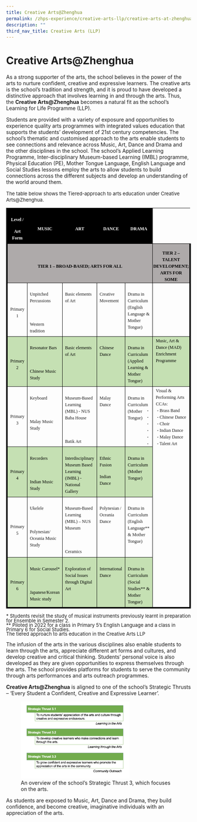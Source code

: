 ```yaml
---
title: Creative Arts@Zhenghua
permalink: /zhps-experience/creative-arts-llp/creative-arts-at-zhenghua/
description: ""
third_nav_title: Creative Arts (LLP)
---
```

# Creative Arts@Zhenghua

As a strong supporter of the arts, the school believes in the power of the arts to nurture confident, creative and expressive learners. The creative arts is the school’s tradition and strength, and it is proud to have developed a distinctive approach that involves learning in and through the arts. Thus, the&nbsp;**Creative Arts@Zhenghua**&nbsp;becomes a natural fit as the school’s Learning for Life Programme (LLP).

Students are provided with a variety of exposure and opportunities to experience quality arts programmes with integrated values education that supports the students’ development of 21st&nbsp;century competencies. The school’s thematic and customised approach to the arts enable students to see connections and relevance across Music, Art, Dance and Drama and the other disciplines in the school. The school’s Applied Learning Programme, Inter-disciplinary Museum-based Learning (IMBL) programme, Physical Education (PE), Mother Tongue Language, English Language and Social Studies lessons employ the arts to allow students to build connections across the different subjects and develop an understanding of the world around them.

<font size="2">The table below shows the Tiered-approach to arts education under Creative Arts@Zhenghua.    </font>


<table class="MsoNormalTable" border="0" cellspacing="0" cellpadding="0" width="609" style="border-collapse:collapse;mso-table-layout-alt:fixed;mso-yfti-tbllook:
 1184"><tbody><tr style="mso-yfti-irow:0;mso-yfti-firstrow:yes;height:23.35pt"><td width="75" valign="top" style="width:55.95pt;border-top:none;border-left:
  solid black 3.0pt;border-bottom:solid black 1.0pt;border-right:solid black 1.0pt;
  background:black;mso-background-themecolor:text1;padding:5.0pt 5.0pt 5.0pt 5.0pt;
  height:23.35pt"><p class="MsoNormal" align="center" style="margin-bottom:0in;text-align:center;
  line-height:normal"><b><span style="font-size:9.0pt;font-family:&quot;Times New Roman&quot;,serif;
  mso-fareast-font-family:&quot;Times New Roman&quot;;color:white;mso-color-alt:windowtext">Level /</span></b><b><span style="font-size:9.0pt;font-family:&quot;Times New Roman&quot;,serif;
  mso-fareast-font-family:&quot;Times New Roman&quot;"></span></b></p><p class="MsoNormal" align="center" style="margin-bottom:0in;text-align:center;
  line-height:normal"><b><span style="font-size:9.0pt;font-family:&quot;Times New Roman&quot;,serif;
  mso-fareast-font-family:&quot;Times New Roman&quot;;color:white;mso-color-alt:windowtext">Art Form</span></b><span style="font-size:9.0pt;font-family:&quot;Times New Roman&quot;,serif;
  mso-fareast-font-family:&quot;Times New Roman&quot;"></span></p></td><td width="102" style="width:76.25pt;border-top:none;border-left:none;
  border-bottom:solid black 1.0pt;border-right:solid black 1.0pt;mso-border-left-alt:
  solid black 1.0pt;background:black;mso-background-themecolor:text1;
  padding:5.0pt 5.0pt 5.0pt 5.0pt;height:23.35pt"><p class="MsoNormal" align="center" style="margin-bottom:0in;text-align:center;
  line-height:normal"><b><span style="font-size:9.0pt;font-family:&quot;Times New Roman&quot;,serif;
  mso-fareast-font-family:&quot;Times New Roman&quot;;color:white;mso-color-alt:windowtext">MUSIC</span></b><span style="font-size:9.0pt;font-family:&quot;Times New Roman&quot;,serif;mso-fareast-font-family:
  &quot;Times New Roman&quot;"></span></p></td><td width="102" style="width:76.25pt;border-top:none;border-left:none;
  border-bottom:solid black 1.0pt;border-right:solid black 1.0pt;mso-border-left-alt:
  solid black 1.0pt;background:black;mso-background-themecolor:text1;
  padding:5.0pt 5.0pt 5.0pt 5.0pt;height:23.35pt"><p class="MsoNormal" align="center" style="margin-bottom:0in;text-align:center;
  line-height:normal"><b><span style="font-size:9.0pt;font-family:&quot;Times New Roman&quot;,serif;
  mso-fareast-font-family:&quot;Times New Roman&quot;;color:white;mso-color-alt:windowtext">ART</span></b><span style="font-size:9.0pt;font-family:&quot;Times New Roman&quot;,serif;mso-fareast-font-family:
  &quot;Times New Roman&quot;"></span></p></td><td width="102" style="width:76.25pt;border-top:none;border-left:none;
  border-bottom:solid black 1.0pt;border-right:solid black 1.0pt;mso-border-left-alt:
  solid black 1.0pt;background:black;mso-background-themecolor:text1;
  padding:5.0pt 5.0pt 5.0pt 5.0pt;height:23.35pt"><p class="MsoNormal" align="center" style="margin-bottom:0in;text-align:center;
  line-height:normal"><b><span style="font-size:9.0pt;font-family:&quot;Times New Roman&quot;,serif;
  mso-fareast-font-family:&quot;Times New Roman&quot;;color:white;mso-color-alt:windowtext">DANCE</span></b><span style="font-size:9.0pt;font-family:&quot;Times New Roman&quot;,serif;mso-fareast-font-family:
  &quot;Times New Roman&quot;"></span></p></td><td width="102" style="width:76.3pt;border-top:none;border-left:none;
  border-bottom:solid black 1.0pt;border-right:solid black 1.0pt;mso-border-left-alt:
  solid black 1.0pt;background:black;mso-background-themecolor:text1;
  padding:5.0pt 5.0pt 5.0pt 5.0pt;height:23.35pt"><p class="MsoNormal" align="center" style="margin-bottom:0in;text-align:center;
  line-height:normal"><b><span style="font-size:9.0pt;font-family:&quot;Times New Roman&quot;,serif;
  mso-fareast-font-family:&quot;Times New Roman&quot;;color:white;mso-color-alt:windowtext">DRAMA</span></b><span style="font-size:9.0pt;font-family:&quot;Times New Roman&quot;,serif;mso-fareast-font-family:
  &quot;Times New Roman&quot;"></span></p></td><td width="128" valign="top" style="width:96.1pt;border:none;border-bottom:solid black 1.0pt;
  mso-border-left-alt:solid black 1.0pt;padding:.75pt .75pt .75pt .75pt;
  height:23.35pt"><p class="MsoNormal" align="center" style="margin-top:0in;margin-right:0in;
  margin-bottom:0in;margin-left:5.6pt;text-align:center;line-height:normal"><b><span style="font-size:9.0pt;font-family:&quot;Times New Roman&quot;,serif;mso-fareast-font-family:
  &quot;Times New Roman&quot;">&nbsp;</span></b></p></td></tr><tr style="mso-yfti-irow:1;height:17.4pt"><td width="481" colspan="5" style="width:361.0pt;border-top:none;border-left:
  solid black 3.0pt;border-bottom:solid black 1.0pt;border-right:solid black 1.0pt;
  mso-border-top-alt:solid black 1.0pt;background:#AEAAAA;mso-background-themecolor:
  background2;mso-background-themeshade:191;padding:5.0pt 5.0pt 5.0pt 5.0pt;
  height:17.4pt"><p class="MsoNormal" align="center" style="margin-bottom:0in;text-align:center;
  line-height:normal"><b><span style="font-size:9.0pt;font-family:&quot;Times New Roman&quot;,serif;
  mso-fareast-font-family:&quot;Times New Roman&quot;;color:black;mso-color-alt:windowtext">TIER 1 – BROAD-BASED; ARTS FOR ALL</span></b><b><span style="font-size:9.0pt;
  font-family:&quot;Times New Roman&quot;,serif;mso-fareast-font-family:&quot;Times New Roman&quot;"></span></b></p></td><td width="128" style="width:96.1pt;border-top:none;border-left:none;
  border-bottom:solid black 1.0pt;border-right:solid black 3.0pt;mso-border-top-alt:
  solid black 1.0pt;mso-border-left-alt:solid black 1.0pt;background:#AEAAAA;
  mso-background-themecolor:background2;mso-background-themeshade:191;
  padding:.75pt .75pt .75pt .75pt;height:17.4pt"><p class="MsoNormal" align="center" style="margin-bottom:0in;text-align:center;
  line-height:normal"><b><span style="font-size:9.0pt;font-family:&quot;Times New Roman&quot;,serif;
  mso-fareast-font-family:&quot;Times New Roman&quot;;color:black;mso-color-alt:windowtext">TIER 2 – TALENT DEVELOPMENT; ARTS FOR SOME</span></b><b><span style="font-size:
  9.0pt;font-family:&quot;Times New Roman&quot;,serif;mso-fareast-font-family:&quot;Times New Roman&quot;"></span></b></p></td></tr><tr style="mso-yfti-irow:2;height:46.65pt"><td width="75" style="width:55.95pt;border-top:none;border-left:solid black 3.0pt;
  border-bottom:solid black 1.0pt;border-right:solid black 1.0pt;mso-border-top-alt:
  solid black 1.0pt;padding:5.0pt 5.0pt 5.0pt 5.0pt;height:46.65pt"><p class="MsoNormal" align="center" style="margin-bottom:0in;text-align:center;
  line-height:normal"><span style="font-size:9.0pt;font-family:&quot;Times New Roman&quot;,serif;
  mso-fareast-font-family:&quot;Times New Roman&quot;">Primary 1</span></p></td><td width="102" valign="top" style="width:76.25pt;border-top:none;border-left:
  none;border-bottom:solid black 1.0pt;border-right:solid black 1.0pt;
  mso-border-top-alt:solid black 1.0pt;mso-border-left-alt:solid black 1.0pt;
  padding:5.0pt 5.0pt 5.0pt 5.0pt;height:46.65pt"><p class="MsoNormal" style="margin-bottom:0in;line-height:normal"><span style="font-size:9.0pt;font-family:&quot;Times New Roman&quot;,serif;mso-fareast-font-family:
  &quot;Times New Roman&quot;">Unpitched Percussions</span></p><p class="MsoNormal" style="margin-bottom:0in;line-height:normal"><span style="font-size:9.0pt;font-family:&quot;Times New Roman&quot;,serif;mso-fareast-font-family:
  &quot;Times New Roman&quot;">&nbsp;</span></p><p class="MsoNormal" style="margin-bottom:0in;line-height:normal"><span style="font-size:9.0pt;font-family:&quot;Times New Roman&quot;,serif;mso-fareast-font-family:
  &quot;Times New Roman&quot;">Western tradition</span></p></td><td width="102" valign="top" style="width:76.25pt;border-top:none;border-left:
  none;border-bottom:solid black 1.0pt;border-right:solid black 1.0pt;
  mso-border-top-alt:solid black 1.0pt;mso-border-left-alt:solid black 1.0pt;
  padding:5.0pt 5.0pt 5.0pt 5.0pt;height:46.65pt"><p class="MsoNormal" style="margin-bottom:0in;line-height:normal"><span style="font-size:9.0pt;font-family:&quot;Times New Roman&quot;,serif;mso-fareast-font-family:
  &quot;Times New Roman&quot;">Basic elements of Art</span></p></td><td width="102" valign="top" style="width:76.25pt;border-top:none;border-left:
  none;border-bottom:solid black 1.0pt;border-right:solid black 1.0pt;
  mso-border-top-alt:solid black 1.0pt;mso-border-left-alt:solid black 1.0pt;
  padding:5.0pt 5.0pt 5.0pt 5.0pt;height:46.65pt"><p class="MsoNormal" style="margin-bottom:0in;line-height:normal"><span style="font-size:9.0pt;font-family:&quot;Times New Roman&quot;,serif;mso-fareast-font-family:
  &quot;Times New Roman&quot;">Creative Movement</span></p></td><td width="102" valign="top" style="width:76.3pt;border-top:none;border-left:
  none;border-bottom:solid black 1.0pt;border-right:solid black 1.0pt;
  mso-border-top-alt:solid black 1.0pt;mso-border-left-alt:solid black 1.0pt;
  padding:5.0pt 5.0pt 5.0pt 5.0pt;height:46.65pt"><p class="MsoNormal" style="margin-bottom:0in;line-height:normal"><span style="font-size:9.0pt;font-family:&quot;Times New Roman&quot;,serif;mso-fareast-font-family:
  &quot;Times New Roman&quot;">Drama in Curriculum (English Language &amp; Mother Tongue)</span></p></td><td width="128" valign="top" style="width:96.1pt;border-top:none;border-left:
  none;border-bottom:solid black 1.0pt;border-right:solid black 3.0pt;
  mso-border-top-alt:solid black 1.0pt;mso-border-left-alt:solid black 1.0pt;
  padding:.75pt .75pt .75pt .75pt;height:46.65pt"><p class="MsoNormal" style="margin-top:0in;margin-right:0in;margin-bottom:0in;
  margin-left:5.6pt;line-height:normal"><span style="font-size:9.0pt;
  font-family:&quot;Times New Roman&quot;,serif;mso-fareast-font-family:&quot;Times New Roman&quot;">&nbsp;</span></p></td></tr><tr style="mso-yfti-irow:3;height:35.0pt"><td width="75" style="width:55.95pt;border-top:none;border-left:solid black 3.0pt;
  border-bottom:solid black 1.0pt;border-right:solid black 1.0pt;mso-border-top-alt:
  solid black 1.0pt;background:#C5E0B3;mso-background-themecolor:accent6;
  mso-background-themetint:102;padding:5.0pt 5.0pt 5.0pt 5.0pt;height:35.0pt"><p class="MsoNormal" align="center" style="margin-bottom:0in;text-align:center;
  line-height:normal"><span style="font-size:9.0pt;font-family:&quot;Times New Roman&quot;,serif;
  mso-fareast-font-family:&quot;Times New Roman&quot;;color:black;mso-color-alt:windowtext">Primary 2</span><span style="font-size:9.0pt;font-family:&quot;Times New Roman&quot;,serif;
  mso-fareast-font-family:&quot;Times New Roman&quot;"></span></p></td><td width="102" valign="top" style="width:76.25pt;border-top:none;border-left:
  none;border-bottom:solid black 1.0pt;border-right:solid black 1.0pt;
  mso-border-top-alt:solid black 1.0pt;mso-border-left-alt:solid black 1.0pt;
  background:#C5E0B3;mso-background-themecolor:accent6;mso-background-themetint:
  102;padding:5.0pt 5.0pt 5.0pt 5.0pt;height:35.0pt"><p class="MsoNormal" style="margin-bottom:0in;line-height:normal"><span style="font-size:9.0pt;font-family:&quot;Times New Roman&quot;,serif;mso-fareast-font-family:
  &quot;Times New Roman&quot;;color:black;mso-color-alt:windowtext">Resonator Bars</span><span style="font-size:9.0pt;font-family:&quot;Times New Roman&quot;,serif;mso-fareast-font-family:
  &quot;Times New Roman&quot;"></span></p><p class="MsoNormal" style="margin-bottom:0in;line-height:normal"><span style="font-size:9.0pt;font-family:&quot;Times New Roman&quot;,serif;mso-fareast-font-family:
  &quot;Times New Roman&quot;">&nbsp;</span></p><p class="MsoNormal" style="margin-bottom:0in;line-height:normal"><span style="font-size:9.0pt;font-family:&quot;Times New Roman&quot;,serif;mso-fareast-font-family:
  &quot;Times New Roman&quot;;color:black;mso-color-alt:windowtext">Chinese Music Study</span><span style="font-size:9.0pt;font-family:&quot;Times New Roman&quot;,serif;mso-fareast-font-family:
  &quot;Times New Roman&quot;"></span></p></td><td width="102" valign="top" style="width:76.25pt;border-top:none;border-left:
  none;border-bottom:solid black 1.0pt;border-right:solid black 1.0pt;
  mso-border-top-alt:solid black 1.0pt;mso-border-left-alt:solid black 1.0pt;
  background:#C5E0B3;mso-background-themecolor:accent6;mso-background-themetint:
  102;padding:5.0pt 5.0pt 5.0pt 5.0pt;height:35.0pt"><p class="MsoNormal" style="margin-bottom:0in;line-height:normal"><span style="font-size:9.0pt;font-family:&quot;Times New Roman&quot;,serif;mso-fareast-font-family:
  &quot;Times New Roman&quot;;color:black;mso-color-alt:windowtext">Basic elements of Art</span><span style="font-size:9.0pt;font-family:&quot;Times New Roman&quot;,serif;mso-fareast-font-family:
  &quot;Times New Roman&quot;"></span></p></td><td width="102" valign="top" style="width:76.25pt;border-top:none;border-left:
  none;border-bottom:solid black 1.0pt;border-right:solid black 1.0pt;
  mso-border-top-alt:solid black 1.0pt;mso-border-left-alt:solid black 1.0pt;
  background:#C5E0B3;mso-background-themecolor:accent6;mso-background-themetint:
  102;padding:5.0pt 5.0pt 5.0pt 5.0pt;height:35.0pt"><p class="MsoNormal" style="margin-bottom:0in;line-height:normal"><span style="font-size:9.0pt;font-family:&quot;Times New Roman&quot;,serif;mso-fareast-font-family:
  &quot;Times New Roman&quot;;color:black;mso-color-alt:windowtext">Chinese Dance</span><span style="font-size:9.0pt;font-family:&quot;Times New Roman&quot;,serif;mso-fareast-font-family:
  &quot;Times New Roman&quot;"></span></p></td><td width="102" valign="top" style="width:76.3pt;border-top:none;border-left:
  none;border-bottom:solid black 1.0pt;border-right:solid black 1.0pt;
  mso-border-top-alt:solid black 1.0pt;mso-border-left-alt:solid black 1.0pt;
  background:#C5E0B3;mso-background-themecolor:accent6;mso-background-themetint:
  102;padding:5.0pt 5.0pt 5.0pt 5.0pt;height:35.0pt"><p class="MsoNormal" style="margin-bottom:0in;line-height:normal"><span style="font-size:9.0pt;font-family:&quot;Times New Roman&quot;,serif;mso-fareast-font-family:
  &quot;Times New Roman&quot;;color:black;mso-color-alt:windowtext">Drama in Curriculum (Applied Learning &amp; Mother Tongue)</span><span style="font-size:9.0pt;
  font-family:&quot;Times New Roman&quot;,serif;mso-fareast-font-family:&quot;Times New Roman&quot;"></span></p></td><td width="128" valign="top" style="width:96.1pt;border-top:none;border-left:
  none;border-bottom:solid black 1.0pt;border-right:solid black 3.0pt;
  mso-border-top-alt:solid black 1.0pt;mso-border-left-alt:solid black 1.0pt;
  background:#C5E0B3;mso-background-themecolor:accent6;mso-background-themetint:
  102;padding:.75pt .75pt .75pt .75pt;height:35.0pt"><p class="MsoNormal" style="margin-top:0in;margin-right:0in;margin-bottom:0in;
  margin-left:5.6pt;line-height:normal"><span style="font-size:9.0pt;
  font-family:&quot;Times New Roman&quot;,serif;mso-fareast-font-family:&quot;Times New Roman&quot;;
  color:black;mso-color-alt:windowtext">Music, Art &amp; Dance (MAD) Enrichment Programme</span><span style="font-size:9.0pt;font-family:&quot;Times New Roman&quot;,serif;
  mso-fareast-font-family:&quot;Times New Roman&quot;"></span></p></td></tr><tr style="mso-yfti-irow:4;height:46.5pt"><td width="75" style="width:55.95pt;border-top:none;border-left:solid black 3.0pt;
  border-bottom:solid black 1.0pt;border-right:solid black 1.0pt;mso-border-top-alt:
  solid black 1.0pt;padding:5.0pt 5.0pt 5.0pt 5.0pt;height:46.5pt"><p class="MsoNormal" align="center" style="margin-bottom:0in;text-align:center;
  line-height:normal"><span style="font-size:9.0pt;font-family:&quot;Times New Roman&quot;,serif;
  mso-fareast-font-family:&quot;Times New Roman&quot;">Primary 3</span></p></td><td width="102" valign="top" style="width:76.25pt;border-top:none;border-left:
  none;border-bottom:solid black 1.0pt;border-right:solid black 1.0pt;
  mso-border-top-alt:solid black 1.0pt;mso-border-left-alt:solid black 1.0pt;
  padding:5.0pt 5.0pt 5.0pt 5.0pt;height:46.5pt"><p class="MsoNormal" style="margin-bottom:0in;line-height:normal"><span style="font-size:9.0pt;font-family:&quot;Times New Roman&quot;,serif;mso-fareast-font-family:
  &quot;Times New Roman&quot;">Keyboard</span></p><p class="MsoNormal" style="margin-bottom:0in;line-height:normal"><span style="font-size:9.0pt;font-family:&quot;Times New Roman&quot;,serif;mso-fareast-font-family:
  &quot;Times New Roman&quot;">&nbsp;</span></p><p class="MsoNormal" style="margin-bottom:0in;line-height:normal"><span style="font-size:9.0pt;font-family:&quot;Times New Roman&quot;,serif;mso-fareast-font-family:
  &quot;Times New Roman&quot;">Malay Music Study</span></p></td><td width="102" valign="top" style="width:76.25pt;border-top:none;border-left:
  none;border-bottom:solid black 1.0pt;border-right:solid black 1.0pt;
  mso-border-top-alt:solid black 1.0pt;mso-border-left-alt:solid black 1.0pt;
  padding:5.0pt 5.0pt 5.0pt 5.0pt;height:46.5pt"><p class="MsoNormal" style="margin-bottom:0in;line-height:normal"><span style="font-size:9.0pt;font-family:&quot;Times New Roman&quot;,serif;mso-fareast-font-family:
  &quot;Times New Roman&quot;">Museum-Based Learning (MBL) - NUS Baba House</span></p><p class="MsoNormal" style="margin-bottom:0in;line-height:normal"><span style="font-size:9.0pt;font-family:&quot;Times New Roman&quot;,serif;mso-fareast-font-family:
  &quot;Times New Roman&quot;">&nbsp;</span></p><p class="MsoNormal" style="margin-bottom:0in;line-height:normal"><span style="font-size:9.0pt;font-family:&quot;Times New Roman&quot;,serif;mso-fareast-font-family:
  &quot;Times New Roman&quot;">Batik Art</span></p></td><td width="102" valign="top" style="width:76.25pt;border-top:none;border-left:
  none;border-bottom:solid black 1.0pt;border-right:solid black 1.0pt;
  mso-border-top-alt:solid black 1.0pt;mso-border-left-alt:solid black 1.0pt;
  padding:5.0pt 5.0pt 5.0pt 5.0pt;height:46.5pt"><p class="MsoNormal" style="margin-bottom:0in;line-height:normal"><span style="font-size:9.0pt;font-family:&quot;Times New Roman&quot;,serif;mso-fareast-font-family:
  &quot;Times New Roman&quot;">Malay Dance</span></p></td><td width="102" valign="top" style="width:76.3pt;border-top:none;border-left:
  none;border-bottom:solid black 1.0pt;border-right:solid black 1.0pt;
  mso-border-top-alt:solid black 1.0pt;mso-border-left-alt:solid black 1.0pt;
  padding:5.0pt 5.0pt 5.0pt 5.0pt;height:46.5pt"><p class="MsoNormal" style="margin-bottom:0in;line-height:normal"><span style="font-size:9.0pt;font-family:&quot;Times New Roman&quot;,serif;mso-fareast-font-family:
  &quot;Times New Roman&quot;">Drama in Curriculum (Mother Tongue)</span></p></td><td width="128" rowspan="4" valign="top" style="width:96.1pt;border-top:none;
  border-left:none;border-bottom:solid black 3.0pt;border-right:solid black 3.0pt;
  mso-border-top-alt:solid black 1.0pt;mso-border-left-alt:solid black 1.0pt;
  padding:.75pt .75pt .75pt .75pt;height:46.5pt"><p class="MsoNormal" style="margin-top:0in;margin-right:0in;margin-bottom:0in;
  margin-left:5.6pt;line-height:normal"><span style="font-size:9.0pt;
  font-family:&quot;Times New Roman&quot;,serif;mso-fareast-font-family:&quot;Times New Roman&quot;">Visual &amp; Performing Arts CCAs:</span></p><p class="MsoListParagraphCxSpFirst" style="margin-top:0in;margin-right:0in;
  margin-bottom:0in;margin-left:5.6pt;mso-add-space:auto;text-indent:-.25in;
  line-height:normal;mso-list:l0 level1 lfo1"><span style="font-size:9.0pt;font-family:&quot;Times New Roman&quot;,serif;mso-fareast-font-family:
  &quot;Times New Roman&quot;"><span style="mso-list:Ignore">-<span style="font:7.0pt &quot;Times New Roman&quot;">&nbsp;&nbsp;&nbsp;&nbsp;&nbsp;&nbsp;&nbsp;&nbsp;&nbsp; </span></span></span><span style="font-size:9.0pt;font-family:&quot;Times New Roman&quot;,serif;
  mso-fareast-font-family:&quot;Times New Roman&quot;">- Brass Band</span></p><p class="MsoListParagraphCxSpMiddle" style="margin-top:0in;margin-right:0in;
  margin-bottom:0in;margin-left:5.6pt;mso-add-space:auto;text-indent:-.25in;
  line-height:normal;mso-list:l0 level1 lfo1"><span style="font-size:9.0pt;font-family:&quot;Times New Roman&quot;,serif;mso-fareast-font-family:
  &quot;Times New Roman&quot;"><span style="mso-list:Ignore">-<span style="font:7.0pt &quot;Times New Roman&quot;">&nbsp;&nbsp;&nbsp;&nbsp;&nbsp;&nbsp;&nbsp;&nbsp;&nbsp; </span></span></span><span style="font-size:9.0pt;font-family:&quot;Times New Roman&quot;,serif;
  mso-fareast-font-family:&quot;Times New Roman&quot;">- Chinese Dance</span></p><p class="MsoListParagraphCxSpMiddle" style="margin-top:0in;margin-right:0in;
  margin-bottom:0in;margin-left:5.6pt;mso-add-space:auto;text-indent:-.25in;
  line-height:normal;mso-list:l0 level1 lfo1"><span style="font-size:9.0pt;font-family:&quot;Times New Roman&quot;,serif;mso-fareast-font-family:
  &quot;Times New Roman&quot;"><span style="mso-list:Ignore">-<span style="font:7.0pt &quot;Times New Roman&quot;">&nbsp;&nbsp;&nbsp;&nbsp;&nbsp;&nbsp;&nbsp;&nbsp;&nbsp; </span></span></span><span style="font-size:9.0pt;font-family:&quot;Times New Roman&quot;,serif;
  mso-fareast-font-family:&quot;Times New Roman&quot;">- Choir</span></p><p class="MsoListParagraphCxSpMiddle" style="margin-top:0in;margin-right:0in;
  margin-bottom:0in;margin-left:5.6pt;mso-add-space:auto;text-indent:-.25in;
  line-height:normal;mso-list:l0 level1 lfo1"><span style="font-size:9.0pt;font-family:&quot;Times New Roman&quot;,serif;mso-fareast-font-family:
  &quot;Times New Roman&quot;"><span style="mso-list:Ignore">-<span style="font:7.0pt &quot;Times New Roman&quot;">&nbsp;&nbsp;&nbsp;&nbsp;&nbsp;&nbsp;&nbsp;&nbsp;&nbsp; </span></span></span><span style="font-size:9.0pt;font-family:&quot;Times New Roman&quot;,serif;
  mso-fareast-font-family:&quot;Times New Roman&quot;">- Indian Dance</span></p><p class="MsoListParagraphCxSpMiddle" style="margin-top:0in;margin-right:0in;
  margin-bottom:0in;margin-left:5.6pt;mso-add-space:auto;text-indent:-.25in;
  line-height:normal;mso-list:l0 level1 lfo1"><span style="font-size:9.0pt;font-family:&quot;Times New Roman&quot;,serif;mso-fareast-font-family:
  &quot;Times New Roman&quot;"><span style="mso-list:Ignore">-<span style="font:7.0pt &quot;Times New Roman&quot;">&nbsp;&nbsp;&nbsp;&nbsp;&nbsp;&nbsp;&nbsp;&nbsp;&nbsp; </span></span></span><span style="font-size:9.0pt;font-family:&quot;Times New Roman&quot;,serif;
  mso-fareast-font-family:&quot;Times New Roman&quot;">- Malay Dance</span></p><p class="MsoListParagraphCxSpLast" style="margin-top:0in;margin-right:0in;
  margin-bottom:0in;margin-left:5.6pt;mso-add-space:auto;text-indent:-.25in;
  line-height:normal;mso-list:l0 level1 lfo1"><span style="font-size:9.0pt;font-family:&quot;Times New Roman&quot;,serif;mso-fareast-font-family:
  &quot;Times New Roman&quot;"><span style="mso-list:Ignore">-<span style="font:7.0pt &quot;Times New Roman&quot;">&nbsp;&nbsp;&nbsp;&nbsp;&nbsp;&nbsp;&nbsp;&nbsp;&nbsp; </span></span></span><span style="font-size:9.0pt;font-family:&quot;Times New Roman&quot;,serif;
  mso-fareast-font-family:&quot;Times New Roman&quot;">- Talent Art</span></p></td></tr><tr style="mso-yfti-irow:5;height:34.6pt"><td width="75" style="width:55.95pt;border-top:none;border-left:solid black 3.0pt;
  border-bottom:solid black 1.0pt;border-right:solid black 1.0pt;mso-border-top-alt:
  solid black 1.0pt;background:#C5E0B3;mso-background-themecolor:accent6;
  mso-background-themetint:102;padding:5.0pt 5.0pt 5.0pt 5.0pt;height:34.6pt"><p class="MsoNormal" align="center" style="margin-bottom:0in;text-align:center;
  line-height:normal"><span style="font-size:9.0pt;font-family:&quot;Times New Roman&quot;,serif;
  mso-fareast-font-family:&quot;Times New Roman&quot;;color:black;mso-color-alt:windowtext">Primary 4</span><span style="font-size:9.0pt;font-family:&quot;Times New Roman&quot;,serif;
  mso-fareast-font-family:&quot;Times New Roman&quot;"></span></p></td><td width="102" valign="top" style="width:76.25pt;border-top:none;border-left:
  none;border-bottom:solid black 1.0pt;border-right:solid black 1.0pt;
  mso-border-top-alt:solid black 1.0pt;mso-border-left-alt:solid black 1.0pt;
  background:#C5E0B3;mso-background-themecolor:accent6;mso-background-themetint:
  102;padding:5.0pt 5.0pt 5.0pt 5.0pt;height:34.6pt"><p class="MsoNormal" style="margin-bottom:0in;line-height:normal"><span style="font-size:9.0pt;font-family:&quot;Times New Roman&quot;,serif;mso-fareast-font-family:
  &quot;Times New Roman&quot;;color:black;mso-color-alt:windowtext">Recorders</span><span style="font-size:9.0pt;font-family:&quot;Times New Roman&quot;,serif;mso-fareast-font-family:
  &quot;Times New Roman&quot;"></span></p><p class="MsoNormal" style="margin-bottom:0in;line-height:normal"><span style="font-size:9.0pt;font-family:&quot;Times New Roman&quot;,serif;mso-fareast-font-family:
  &quot;Times New Roman&quot;">&nbsp;</span></p><p class="MsoNormal" style="margin-bottom:0in;line-height:normal"><span style="font-size:9.0pt;font-family:&quot;Times New Roman&quot;,serif;mso-fareast-font-family:
  &quot;Times New Roman&quot;;color:black;mso-color-alt:windowtext">Indian Music Study</span><span style="font-size:9.0pt;font-family:&quot;Times New Roman&quot;,serif;mso-fareast-font-family:
  &quot;Times New Roman&quot;"></span></p></td><td width="102" valign="top" style="width:76.25pt;border-top:none;border-left:
  none;border-bottom:solid black 1.0pt;border-right:solid black 1.0pt;
  mso-border-top-alt:solid black 1.0pt;mso-border-left-alt:solid black 1.0pt;
  background:#C5E0B3;mso-background-themecolor:accent6;mso-background-themetint:
  102;padding:5.0pt 5.0pt 5.0pt 5.0pt;height:34.6pt"><p class="MsoNormal" style="margin-bottom:0in;line-height:normal"><span style="font-size:9.0pt;font-family:&quot;Times New Roman&quot;,serif;mso-fareast-font-family:
  &quot;Times New Roman&quot;;color:black;mso-color-alt:windowtext">Interdisciplinary Museum Based Learning (IMBL) - National Gallery</span><span style="font-size:
  9.0pt;font-family:&quot;Times New Roman&quot;,serif;mso-fareast-font-family:&quot;Times New Roman&quot;"></span></p></td><td width="102" valign="top" style="width:76.25pt;border-top:none;border-left:
  none;border-bottom:solid black 1.0pt;border-right:solid black 1.0pt;
  mso-border-top-alt:solid black 1.0pt;mso-border-left-alt:solid black 1.0pt;
  background:#C5E0B3;mso-background-themecolor:accent6;mso-background-themetint:
  102;padding:5.0pt 5.0pt 5.0pt 5.0pt;height:34.6pt"><p class="MsoNormal" style="margin-bottom:0in;line-height:normal"><span style="font-size:9.0pt;font-family:&quot;Times New Roman&quot;,serif;mso-fareast-font-family:
  &quot;Times New Roman&quot;;color:black;mso-color-alt:windowtext">Ethnic Fusion</span><span style="font-size:9.0pt;font-family:&quot;Times New Roman&quot;,serif;mso-fareast-font-family:
  &quot;Times New Roman&quot;"></span></p><p class="MsoNormal" style="margin-bottom:0in;line-height:normal"><span style="font-size:9.0pt;font-family:&quot;Times New Roman&quot;,serif;mso-fareast-font-family:
  &quot;Times New Roman&quot;;color:black;mso-color-alt:windowtext">Indian Dance</span><span style="font-size:9.0pt;font-family:&quot;Times New Roman&quot;,serif;mso-fareast-font-family:
  &quot;Times New Roman&quot;"></span></p></td><td width="102" valign="top" style="width:76.3pt;border-top:none;border-left:
  none;border-bottom:solid black 1.0pt;border-right:solid black 1.0pt;
  mso-border-top-alt:solid black 1.0pt;mso-border-left-alt:solid black 1.0pt;
  background:#C5E0B3;mso-background-themecolor:accent6;mso-background-themetint:
  102;padding:5.0pt 5.0pt 5.0pt 5.0pt;height:34.6pt"><p class="MsoNormal" style="margin-bottom:0in;line-height:normal"><span style="font-size:9.0pt;font-family:&quot;Times New Roman&quot;,serif;mso-fareast-font-family:
  &quot;Times New Roman&quot;;color:black;mso-color-alt:windowtext">Drama in Curriculum (Mother Tongue)</span><span style="font-size:9.0pt;font-family:&quot;Times New Roman&quot;,serif;
  mso-fareast-font-family:&quot;Times New Roman&quot;"></span></p></td></tr><tr style="mso-yfti-irow:6;height:31.1pt"><td width="75" style="width:55.95pt;border-top:none;border-left:solid black 3.0pt;
  border-bottom:solid black 1.0pt;border-right:solid black 1.0pt;mso-border-top-alt:
  solid black 1.0pt;padding:5.0pt 5.0pt 5.0pt 5.0pt;height:31.1pt"><p class="MsoNormal" align="center" style="margin-bottom:0in;text-align:center;
  line-height:normal"><span style="font-size:9.0pt;font-family:&quot;Times New Roman&quot;,serif;
  mso-fareast-font-family:&quot;Times New Roman&quot;">Primary 5</span></p></td><td width="102" valign="top" style="width:76.25pt;border-top:none;border-left:
  none;border-bottom:solid black 1.0pt;border-right:solid black 1.0pt;
  mso-border-top-alt:solid black 1.0pt;mso-border-left-alt:solid black 1.0pt;
  padding:5.0pt 5.0pt 5.0pt 5.0pt;height:31.1pt"><p class="MsoNormal" style="margin-bottom:0in;line-height:normal"><span style="font-size:9.0pt;font-family:&quot;Times New Roman&quot;,serif;mso-fareast-font-family:
  &quot;Times New Roman&quot;">Ukelele</span></p><p class="MsoNormal" style="margin-bottom:0in;line-height:normal"><span style="font-size:9.0pt;font-family:&quot;Times New Roman&quot;,serif;mso-fareast-font-family:
  &quot;Times New Roman&quot;">&nbsp;</span></p><p class="MsoNormal" style="margin-bottom:0in;line-height:normal"><span style="font-size:9.0pt;font-family:&quot;Times New Roman&quot;,serif;mso-fareast-font-family:
  &quot;Times New Roman&quot;">Polynesian/ Oceania Music Study</span></p></td><td width="102" valign="top" style="width:76.25pt;border-top:none;border-left:
  none;border-bottom:solid black 1.0pt;border-right:solid black 1.0pt;
  mso-border-top-alt:solid black 1.0pt;mso-border-left-alt:solid black 1.0pt;
  padding:5.0pt 5.0pt 5.0pt 5.0pt;height:31.1pt"><p class="MsoNormal" style="margin-bottom:0in;line-height:normal"><span style="font-size:9.0pt;font-family:&quot;Times New Roman&quot;,serif;mso-fareast-font-family:
  &quot;Times New Roman&quot;">Museum-Based Learning (MBL) – NUS Museum</span></p><p class="MsoNormal" style="margin-bottom:0in;line-height:normal"><span style="font-size:9.0pt;font-family:&quot;Times New Roman&quot;,serif;mso-fareast-font-family:
  &quot;Times New Roman&quot;">&nbsp;</span></p><p class="MsoNormal" style="margin-bottom:0in;line-height:normal"><span style="font-size:9.0pt;font-family:&quot;Times New Roman&quot;,serif;mso-fareast-font-family:
  &quot;Times New Roman&quot;">Ceramics</span></p></td><td width="102" valign="top" style="width:76.25pt;border-top:none;border-left:
  none;border-bottom:solid black 1.0pt;border-right:solid black 1.0pt;
  mso-border-top-alt:solid black 1.0pt;mso-border-left-alt:solid black 1.0pt;
  padding:5.0pt 5.0pt 5.0pt 5.0pt;height:31.1pt"><p class="MsoNormal" style="margin-bottom:0in;line-height:normal"><span style="font-size:9.0pt;font-family:&quot;Times New Roman&quot;,serif;mso-fareast-font-family:
  &quot;Times New Roman&quot;">Polynesian / Oceania Dance</span></p></td><td width="102" valign="top" style="width:76.3pt;border-top:none;border-left:
  none;border-bottom:solid black 1.0pt;border-right:solid black 1.0pt;
  mso-border-top-alt:solid black 1.0pt;mso-border-left-alt:solid black 1.0pt;
  padding:5.0pt 5.0pt 5.0pt 5.0pt;height:31.1pt"><p class="MsoNormal" style="margin-bottom:0in;line-height:normal"><span style="font-size:9.0pt;font-family:&quot;Times New Roman&quot;,serif;mso-fareast-font-family:
  &quot;Times New Roman&quot;">Drama in Curriculum (English Language** &amp; Mother Tongue)</span></p></td></tr><tr style="mso-yfti-irow:7;mso-yfti-lastrow:yes;height:32.7pt"><td width="75" style="width:55.95pt;border-top:none;border-left:solid black 3.0pt;
  border-bottom:solid black 3.0pt;border-right:solid black 1.0pt;mso-border-top-alt:
  solid black 1.0pt;background:#C5E0B3;mso-background-themecolor:accent6;
  mso-background-themetint:102;padding:5.0pt 5.0pt 5.0pt 5.0pt;height:32.7pt"><p class="MsoNormal" align="center" style="margin-bottom:0in;text-align:center;
  line-height:normal"><span style="font-size:9.0pt;font-family:&quot;Times New Roman&quot;,serif;
  mso-fareast-font-family:&quot;Times New Roman&quot;;color:black;mso-color-alt:windowtext">Primary 6</span><span style="font-size:9.0pt;font-family:&quot;Times New Roman&quot;,serif;
  mso-fareast-font-family:&quot;Times New Roman&quot;"></span></p></td><td width="102" valign="top" style="width:76.25pt;border-top:none;border-left:
  none;border-bottom:solid black 3.0pt;border-right:solid black 1.0pt;
  mso-border-top-alt:solid black 1.0pt;mso-border-left-alt:solid black 1.0pt;
  background:#C5E0B3;mso-background-themecolor:accent6;mso-background-themetint:
  102;padding:5.0pt 5.0pt 5.0pt 5.0pt;height:32.7pt"><p class="MsoNormal" style="margin-bottom:0in;line-height:normal"><span style="font-size:9.0pt;font-family:&quot;Times New Roman&quot;,serif;mso-fareast-font-family:
  &quot;Times New Roman&quot;;color:black;mso-color-alt:windowtext">Music Carousel*</span><span style="font-size:9.0pt;font-family:&quot;Times New Roman&quot;,serif;mso-fareast-font-family:
  &quot;Times New Roman&quot;"></span></p><p class="MsoNormal" style="margin-bottom:0in;line-height:normal"><span style="font-size:9.0pt;font-family:&quot;Times New Roman&quot;,serif;mso-fareast-font-family:
  &quot;Times New Roman&quot;">&nbsp;</span></p><p class="MsoNormal" style="margin-bottom:0in;line-height:normal"><span style="font-size:9.0pt;font-family:&quot;Times New Roman&quot;,serif;mso-fareast-font-family:
  &quot;Times New Roman&quot;;color:black;mso-color-alt:windowtext">Japanese/Korean Music study</span><span style="font-size:9.0pt;font-family:&quot;Times New Roman&quot;,serif;
  mso-fareast-font-family:&quot;Times New Roman&quot;"></span></p></td><td width="102" valign="top" style="width:76.25pt;border-top:none;border-left:
  none;border-bottom:solid black 3.0pt;border-right:solid black 1.0pt;
  mso-border-top-alt:solid black 1.0pt;mso-border-left-alt:solid black 1.0pt;
  background:#C5E0B3;mso-background-themecolor:accent6;mso-background-themetint:
  102;padding:5.0pt 5.0pt 5.0pt 5.0pt;height:32.7pt"><p class="MsoNormal" style="margin-bottom:0in;line-height:normal"><span style="font-size:9.0pt;font-family:&quot;Times New Roman&quot;,serif;mso-fareast-font-family:
  &quot;Times New Roman&quot;;color:black;mso-color-alt:windowtext">Exploration of Social Issues through Digital Art</span><span style="font-size:9.0pt;font-family:
  &quot;Times New Roman&quot;,serif;mso-fareast-font-family:&quot;Times New Roman&quot;"></span></p></td><td width="102" valign="top" style="width:76.25pt;border-top:none;border-left:
  none;border-bottom:solid black 3.0pt;border-right:solid black 1.0pt;
  mso-border-top-alt:solid black 1.0pt;mso-border-left-alt:solid black 1.0pt;
  background:#C5E0B3;mso-background-themecolor:accent6;mso-background-themetint:
  102;padding:5.0pt 5.0pt 5.0pt 5.0pt;height:32.7pt"><p class="MsoNormal" style="margin-bottom:0in;line-height:normal"><span style="font-size:9.0pt;font-family:&quot;Times New Roman&quot;,serif;mso-fareast-font-family:
  &quot;Times New Roman&quot;;color:black;mso-color-alt:windowtext">International Dance</span><span style="font-size:9.0pt;font-family:&quot;Times New Roman&quot;,serif;mso-fareast-font-family:
  &quot;Times New Roman&quot;"></span></p></td><td width="102" valign="top" style="width:76.3pt;border-top:none;border-left:
  none;border-bottom:solid black 3.0pt;border-right:solid black 1.0pt;
  mso-border-top-alt:solid black 1.0pt;mso-border-left-alt:solid black 1.0pt;
  background:#C5E0B3;mso-background-themecolor:accent6;mso-background-themetint:
  102;padding:5.0pt 5.0pt 5.0pt 5.0pt;height:32.7pt"><p class="MsoNormal" style="margin-bottom:0in;line-height:normal"><span style="font-size:9.0pt;font-family:&quot;Times New Roman&quot;,serif;mso-fareast-font-family:
  &quot;Times New Roman&quot;;color:black;mso-color-alt:windowtext">Drama in Curriculum (Social Studies** &amp; Mother Tongue)</span><span style="font-size:9.0pt;
  font-family:&quot;Times New Roman&quot;,serif;mso-fareast-font-family:&quot;Times New Roman&quot;"></span></p></td></tr></tbody></table>
	<p style="line-height:80%"><font size="2"> * Students revisit the study of musical instruments previously learnt in preparation for Ensemble in Semester 2. </font><br>
<font size="2"> ** Piloted in 2022 for a class in Primary 5’s English Language and a class in Primary 6 for Social Studies.</font><br>
<font size="2">The tiered approach to arts education in the Creative Arts LLP</font></p>


The infusion of the arts in the various disciplines also enable students to learn through the arts, appreciate different art forms and cultures, and develop creative and critical thinking. Students’ personal voice is also developed as they are given opportunities to express themselves through the arts. The school provides platforms for students to serve the community through arts performances and arts outreach programmes.

  

**Creative Arts@Zhenghua**&nbsp;is aligned to one of the school’s Strategic Thrusts – ‘Every Student a Confident, Creative and Expressive Learner’.

<figure>
	<img style="width:70%" src="/images/ZHPS%20Experience/Overview%20of%20the%20schools%20Strategic%20Thrust%203%20-%20Arts.png">
<figcaption>
	An overview of the school’s Strategic Thrust 3, which focuses on the arts.
	</figcaption>
</figure>


As students are exposed to Music, Art, Dance and Drama, they build confidence, and become creative, imaginative individuals with an appreciation of the arts.
